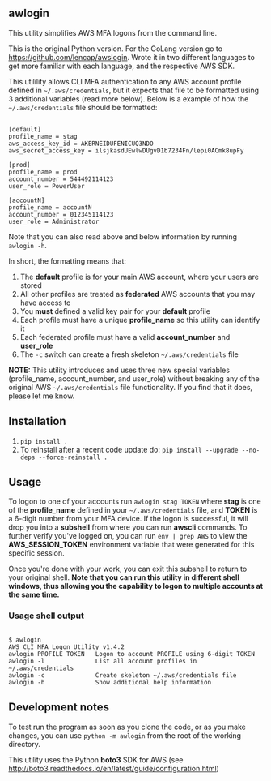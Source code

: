 ## awlogin
This utility simplifies AWS MFA logons from the command line.

This is the original Python version. For the GoLang version go to https://github.com/lencap/awslogin. Wrote it in two different languages to get more familiar with each language, and the respective AWS SDK.

This utilility allows CLI MFA authentication to any AWS account profile defined in `~/.aws/credentials`, but it expects that file to be formatted using 3 additional variables (read more below). Below is a example of how the `~/.aws/credentials` file should be formatted:

<pre><code>
[default]
profile_name = stag
aws_access_key_id = AKERNEIDUFENICUQ3NDO
aws_secret_access_key = ilsjkasdUEwlwDUgvD1b7234Fn/lepi0ACmk8upFy

[prod]
profile_name = prod
account_number = 544492114123
user_role = PowerUser

[accountN]
profile_name = accountN
account_number = 012345114123
user_role = Administrator
</code></pre>

Note that you can also read above and below information by running `awlogin -h`.

In short, the formatting means that:
  1. The **default** profile is for your main AWS account, where your users are stored
  2. All other profiles are treated as **federated** AWS accounts that you may have access to
  3. You **must** defined a valid key pair for your **default** profile
  4. Each profile must have a unique **profile_name** so this utility can identify it
  5. Each federated profile must have a valid **account_number** and **user_role**
  6. The `-c` switch can create a fresh skeleton `~/.aws/credentials` file

**NOTE:** This utility introduces and uses three new special variables (profile_name, account_number, and user_role) without breaking any of the original AWS `~/.aws/credentials` file functionality. If you find that it does, please let me know.

## Installation
  1. `pip install .`
  2. To reinstall after a recent code update do: `pip install --upgrade --no-deps --force-reinstall .`

## Usage
To logon to one of your accounts run `awlogin stag TOKEN` where **stag** is one of the **profile_name** defined in your `~/.aws/credentials` file, and **TOKEN** is a 6-digit number from your MFA device. If the logon is successful, it will drop you into a **subshell** from where you can run **awscli** commands. To further verify you've logged on, you can run `env | grep AWS` to view the **AWS_SESSION_TOKEN** environment variable that were generated for this specific session.

Once you're done with your work, you can exit this subshell to return to your original shell. **Note that you can run this utility in different shell windows, thus allowing you the capability to logon to multiple accounts at the same time.**
  
### Usage shell output
<pre><code>
$ awlogin
AWS CLI MFA Logon Utility v1.4.2
awlogin PROFILE TOKEN   Logon to account PROFILE using 6-digit TOKEN
awlogin -l              List all account profiles in ~/.aws/credentials
awlogin -c              Create skeleton ~/.aws/credentials file
awlogin -h              Show additional help information
</code></pre>

## Development notes
To test run the program as soon as you clone the code, or as you make changes, you can use `python -m awlogin` from the root of the working directory.

This utility uses the Python **boto3** SDK for AWS (see http://boto3.readthedocs.io/en/latest/guide/configuration.html)
